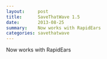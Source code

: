 ```yaml
---
layout:     post
title:      SaveThatWave 1.5 
date:       2013-08-25
summary:    Now works with RapidEars
categories: savethatwave
---
```

Now works with RapidEars